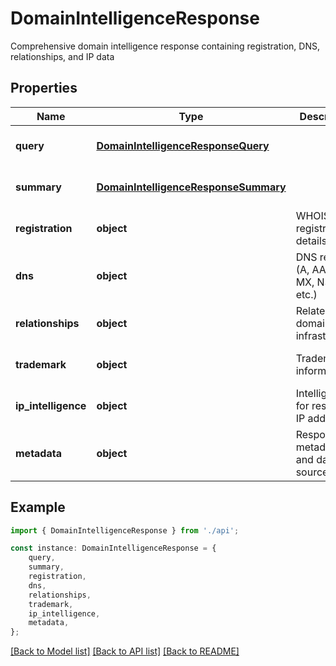 # DomainIntelligenceResponse

Comprehensive domain intelligence response containing registration, DNS, relationships, and IP data

## Properties

Name | Type | Description | Notes
------------ | ------------- | ------------- | -------------
**query** | [**DomainIntelligenceResponseQuery**](DomainIntelligenceResponseQuery.md) |  | [optional] [default to undefined]
**summary** | [**DomainIntelligenceResponseSummary**](DomainIntelligenceResponseSummary.md) |  | [optional] [default to undefined]
**registration** | **object** | WHOIS registration details | [optional] [default to undefined]
**dns** | **object** | DNS records (A, AAAA, MX, NS, TXT, etc.) | [optional] [default to undefined]
**relationships** | **object** | Related domains and infrastructure | [optional] [default to undefined]
**trademark** | **object** | Trademark information | [optional] [default to undefined]
**ip_intelligence** | **object** | Intelligence for resolved IP addresses | [optional] [default to undefined]
**metadata** | **object** | Response metadata and data sources | [optional] [default to undefined]

## Example

```typescript
import { DomainIntelligenceResponse } from './api';

const instance: DomainIntelligenceResponse = {
    query,
    summary,
    registration,
    dns,
    relationships,
    trademark,
    ip_intelligence,
    metadata,
};
```

[[Back to Model list]](../README.md#documentation-for-models) [[Back to API list]](../README.md#documentation-for-api-endpoints) [[Back to README]](../README.md)
